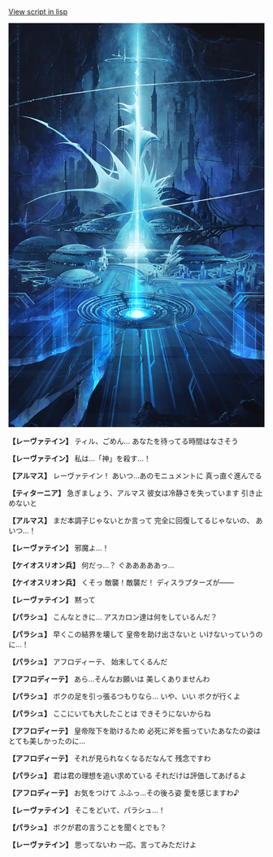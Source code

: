 [View script in lisp](../scripts/101103051.txt)

![profound.png](../images/backgrounds/profound.png)

**【レーヴァテイン】**
ティル、ごめん…
あなたを待ってる時間はなさそう

**【レーヴァテイン】**
私は…「神」を殺す…！

**【アルマス】**
レーヴァテイン！
あいつ…あのモニュメントに
真っ直ぐ進んでる

**【ティターニア】**
急ぎましょう、アルマス
彼女は冷静さを失っています
引き止めないと

**【アルマス】**
まだ本調子じゃないとか言って
完全に回復してるじゃないの、
あいつ…！

**【レーヴァテイン】**
邪魔よ…！

**【ケイオスリオン兵】**
何だっ…？
ぐあああああっ…

**【ケイオスリオン兵】**
くそっ
敵襲！敵襲だ！
ディスラプターズが――

**【レーヴァテイン】**
黙って

**【パラシュ】**
こんなときに…
アスカロン達は何をしているんだ？

**【パラシュ】**
早くこの結界を壊して
皇帝を助け出さないと
いけないっていうのに…！

**【パラシュ】**
アフロディーテ、
始末してくるんだ

**【アフロディーテ】**
あら…そんなお願いは
美しくありませんわ

**【パラシュ】**
ボクの足を引っ張るつもりなら…
いや、いい
ボクが行くよ

**【パラシュ】**
ここにいても大したことは
できそうにないからね

**【アフロディーテ】**
皇帝陛下を助けるため
必死に斧を振っていたあなたの姿は
とても美しかったのに…

**【アフロディーテ】**
それが見られなくなるだなんて
残念ですわ

**【パラシュ】**
君は君の理想を追い求めている
それだけは評価してあげるよ

**【アフロディーテ】**
お気をつけて
ふふっ…その後ろ姿
愛を感じますわ♪

**【レーヴァテイン】**
そこをどいて、パラシュ…！

**【パラシュ】**
ボクが君の言うことを聞くとでも？

**【レーヴァテイン】**
思ってないわ
一応、言ってみただけよ
